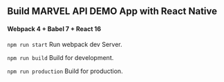 ## Build MARVEL API DEMO App with React Native

#### Webpack 4 + Babel 7 + React 16

`npm run start`  Run webpack dev Server.

`npm run build`  Build for development.

`npm run production`  Build for production.